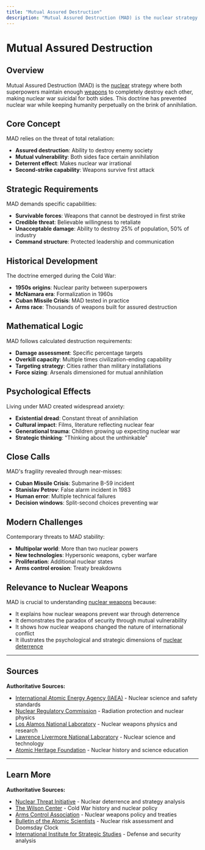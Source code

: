 ```yaml
---
title: "Mutual Assured Destruction"
description: "Mutual Assured Destruction (MAD) is the nuclear strategy where both superpowers maintain enough weapons to completely destroy each other, making nuclear war ..."
---
```


# Mutual Assured Destruction

## Overview

Mutual Assured Destruction (MAD) is the [nuclear](/terms/nuclear-effects/yield-comparison) strategy where both superpowers maintain enough [weapons](/terms/weapons-delivery/tactical-nuclear-weapons) to completely destroy each other, making nuclear war suicidal for both sides. This doctrine has prevented nuclear war while keeping humanity perpetually on the brink of annihilation.

## Core Concept

MAD relies on the threat of total retaliation:
- **Assured destruction**: Ability to destroy enemy society
- **Mutual vulnerability**: Both sides face certain annihilation
- **Deterrent effect**: Makes nuclear war irrational
- **Second-strike capability**: Weapons survive first attack

## Strategic Requirements

MAD demands specific capabilities:
- **Survivable forces**: Weapons that cannot be destroyed in first strike
- **Credible threat**: Believable willingness to retaliate
- **Unacceptable damage**: Ability to destroy 25% of population, 50% of industry
- **Command structure**: Protected leadership and communication

## Historical Development

The doctrine emerged during the Cold War:
- **1950s origins**: Nuclear parity between superpowers
- **McNamara era**: Formalization in 1960s
- **Cuban Missile Crisis**: MAD tested in practice
- **Arms race**: Thousands of weapons built for assured destruction

## Mathematical Logic

MAD follows calculated destruction requirements:
- **Damage assessment**: Specific percentage targets
- **Overkill capacity**: Multiple times civilization-ending capability
- **Targeting strategy**: Cities rather than military installations
- **Force sizing**: Arsenals dimensioned for mutual annihilation

## Psychological Effects

Living under MAD created widespread anxiety:
- **Existential dread**: Constant threat of annihilation
- **Cultural impact**: Films, literature reflecting nuclear fear
- **Generational trauma**: Children growing up expecting nuclear war
- **Strategic thinking**: "Thinking about the unthinkable"

## Close Calls

MAD's fragility revealed through near-misses:
- **Cuban Missile Crisis**: Submarine B-59 incident
- **Stanislav Petrov**: False alarm incident in 1983
- **Human error**: Multiple technical failures
- **Decision windows**: Split-second choices preventing war

## Modern Challenges

Contemporary threats to MAD stability:
- **Multipolar world**: More than two nuclear powers
- **New technologies**: Hypersonic weapons, cyber warfare
- **Proliferation**: Additional nuclear states
- **Arms control erosion**: Treaty breakdowns

## Relevance to Nuclear Weapons

MAD is crucial to understanding [nuclear weapons](/history/modern-developments/nuclear-weapons-free-zones) because:
- It explains how nuclear weapons prevent war through deterrence
- It demonstrates the paradox of security through mutual vulnerability
- It shows how nuclear weapons changed the nature of international conflict
- It illustrates the psychological and strategic dimensions of [nuclear deterrence](/terms/nuclear-strategy/nuclear-deterrence)

---

## Sources

**Authoritative Sources:**

- [International Atomic Energy Agency (IAEA)](https://www.iaea.org) - Nuclear science and safety standards
- [Nuclear Regulatory Commission](https://www.nrc.gov) - Radiation protection and nuclear physics
- [Los Alamos National Laboratory](https://www.lanl.gov) - Nuclear weapons physics and research
- [Lawrence Livermore National Laboratory](https://www.llnl.gov) - Nuclear science and technology
- [Atomic Heritage Foundation](https://www.atomicheritage.org) - Nuclear history and science education

---

## Learn More

**Authoritative Sources:**

- [Nuclear Threat Initiative](https://www.nti.org) - Nuclear deterrence and strategy analysis
- [The Wilson Center](https://www.wilsoncenter.org) - Cold War history and nuclear policy
- [Arms Control Association](https://www.armscontrol.org) - Nuclear weapons policy and treaties
- [Bulletin of the Atomic Scientists](https://thebulletin.org) - Nuclear risk assessment and Doomsday Clock
- [International Institute for Strategic Studies](https://www.iiss.org) - Defense and security analysis